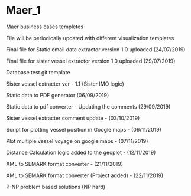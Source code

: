 # Maer_1
Maer business cases templetes

File will be periodically updated with different visualization templates

Final file for Static email data extractor version 1.0 uploaded (24/07/2019)

Final file for sister vessel extractor version 1.0 uploaded (29/07/2019)

Database test git template

Sister vessel extracter ver - 1.1 (Sister IMO logic)

Static data to PDF generator (06/09/2019)

Static data to pdf converter - Updating the comments (29/09/2019) 

Sister vessel extracter comment update - (03/10/2019)

Script for plotting vessel position in Google maps - (06/11/2019)

Plot multiple vessel voyage on google maps - (07/11/2019)

Distance Calculation logic added to the geoplot - (12/11/2019)

XML to SEMARK format converter - (21/11/2019)

XML to SEMARK format converter (Project added) - (22/11/2019)

P-NP problem based solutions (NP hard)
